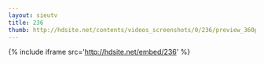```yaml
---
layout: sieutv
title: 236
thumb: http://hdsite.net/contents/videos_screenshots/0/236/preview_360p.mp4.jpg
---
```

{% include iframe src='http://hdsite.net/embed/236' %}
 
